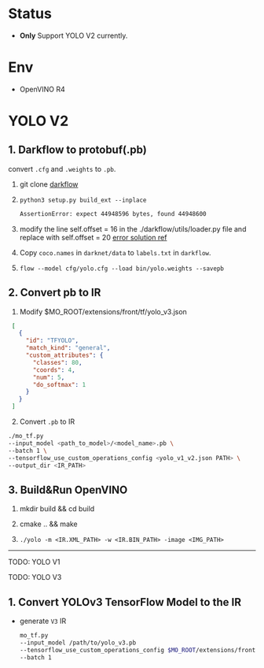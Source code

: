 # Status

- **Only** Support YOLO V2 currently.

# Env

- OpenVINO R4


# YOLO V2

## 1. Darkflow to protobuf(.pb)

convert `.cfg` and `.weights` to `.pb`.

1. git clone [darkflow](https://github.com/thtrieu/darkflow)

2. `python3 setup.py build_ext --inplace`


	```bash
	AssertionError: expect 44948596 bytes, found 44948600
	```

3. modify the line self.offset = 16 in the ./darkflow/utils/loader.py file and replace with self.offset = 20
	[error solution ref](https://sites.google.com/view/tensorflow-example-java-api/complete-guide-to-train-yolo/convert-darknet-weights-to-pb-file)


4. Copy `coco.names` in `darknet/data` to `labels.txt` in `darkflow`.

5. `flow --model cfg/yolo.cfg --load bin/yolo.weights --savepb`

## 2. Convert pb to IR

1. Modify $MO_ROOT/extensions/front/tf/yolo_v3.json

```json
 [
   {
     "id": "TFYOLO",
     "match_kind": "general",
     "custom_attributes": {
       "classes": 80,
       "coords": 4,
       "num": 5,
       "do_softmax": 1
     }
   }
 ]
```

2. Convert `.pb` to IR

```bash
./mo_tf.py
--input_model <path_to_model>/<model_name>.pb \
--batch 1 \
--tensorflow_use_custom_operations_config <yolo_v1_v2.json PATH> \
--output_dir <IR_PATH>
```

## 3. Build&Run OpenVINO

1. mkdir build && cd build

2. cmake .. && make

3. `./yolo -m <IR.XML_PATH> -w <IR.BIN_PATH> -image <IMG_PATH>`

---

TODO: YOLO V1

TODO: YOLO V3


## 1. Convert YOLOv3 TensorFlow Model to the IR

- generate `V3` IR

	```bash
	mo_tf.py
	--input_model /path/to/yolo_v3.pb
	--tensorflow_use_custom_operations_config $MO_ROOT/extensions/front/tf/yolo_v3.json
	--batch 1
	```
